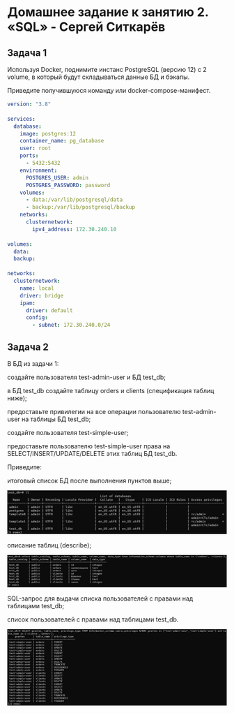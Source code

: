 # Домашнее задание к занятию 2. «SQL» - Сергей Ситкарёв

## Задача 1

Используя Docker, поднимите инстанс PostgreSQL (версию 12) c 2 volume, в который будут складываться данные БД и бэкапы.

Приведите получившуюся команду или docker-compose-манифест.

```yaml
version: "3.8"

services:
  database:
    image: postgres:12
    container_name: pg_database
    user: root
    ports: 
      - 5432:5432
    environment:
      POSTGRES_USER: admin
      POSTGRES_PASSWORD: password
    volumes:
      - data:/var/lib/postgresql/data
      - backup:/var/lib/postgresql/backup
    networks:
      clusternetwork:
        ipv4_address: 172.30.240.10
      
volumes:
  data:
  backup:

networks:
  clusternetwork:
    name: local
    driver: bridge
    ipam:
      driver: default
      config:
        - subnet: 172.30.240.0/24
```

## Задача 2

В БД из задачи 1:

создайте пользователя test-admin-user и БД test_db;

в БД test_db создайте таблицу orders и clients (спeцификация таблиц ниже);

предоставьте привилегии на все операции пользователю test-admin-user на таблицы БД test_db;

создайте пользователя test-simple-user;

предоставьте пользователю test-simple-user права на SELECT/INSERT/UPDATE/DELETE этих таблиц БД test_db.

Приведите:

итоговый список БД после выполнения пунктов выше;

![Задание2](https://github.com/SSitkarev/06-db-02-sql/blob/main/img/2-1.jpg)

описание таблиц (describe);

![Задание2](https://github.com/SSitkarev/06-db-02-sql/blob/main/img/2-2.jpg)

SQL-запрос для выдачи списка пользователей с правами над таблицами test_db;

список пользователей с правами над таблицами test_db.

![Задание2](https://github.com/SSitkarev/06-db-02-sql/blob/main/img/2-3.jpg)







